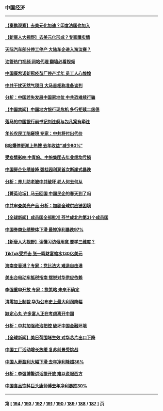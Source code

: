 ### 中国经济
---
#### [【秦鹏观察】去美元化加速？印度法国也加入](../../pages/ncid283/n13964723.md?04041245) 
#### [【新唐人大视野】去美元化形成？专家曝实情](../../pages/ncid283/n13964577.md?04041245) 
#### [天际汽车部分停工停产 大陆车企进入淘汰赛？](../../pages/ncid283/n13964579.md?04041245) 
#### [油管热门视频 网站代理 翻墙必看视频](http://138.2.39.72:81/youtube.html?epic-marker?04041245)
#### [中国康希诺新冠疫苗厂停产半年 员工人心惶惶](../../pages/ncid283/n13964540.md?04041245) 
#### [中共干扰天然气项目 大马首相称准备谈判](../../pages/ncid283/n13964492.md?04041245) 
#### [分析：中国若失发展中国家地位 中共恐难续行骗](../../pages/ncid283/n13963258.md?04041245) 
#### [【中国禁闻】中国地方银行现危机 多行拒赎二级债](../../pages/ncid283/n13964333.md?04041245) 
#### [落马的中国银行前书记刘连舸与包凡案有牵连](../../pages/ncid283/n13964342.md?04041245) 
#### [年长农民工陷窘境 专家：中共将付出代价](../../pages/ncid283/n13964000.md?04041245) 
#### [B站爆停更潮上热搜 去年收益“减少80%”](../../pages/ncid283/n13963757.md?04041245) 
#### [受疫情影响 中青旅、中旅集团去年业绩均亏损](../../pages/ncid283/n13963436.md?04041245) 
#### [中国房企业绩普降 碧桂园利润首次断崖式暴跌](../../pages/ncid283/n13963401.md?04041245) 
#### [分析：养儿防老被中共破坏 老人何去何从](../../pages/ncid283/n13962933.md?04041245) 
#### [【菁英论坛】马云回国 中国民企的春天到了吗](../../pages/ncid283/n13963374.md?04041245) 
#### [中共审查美光产品 分析：加剧全球供应链困境](../../pages/ncid283/n13963146.md?04041245) 
#### [【全球新闻】成员国全部批准 芬兰成北约第31个成员国](../../pages/ncid283/n13963059.md?04041245) 
#### [中国券商业绩整体下滑 最惨净利暴跌97%](../../pages/ncid283/n13962821.md?04041245) 
#### [【新唐人大视野】读懂习访俄用意 要学三维度？](../../pages/ncid283/n13962789.md?04041245) 
#### [TikTok受抨击 张一鸣财富缩水130亿美元](../../pages/ncid283/n13962772.md?04041245) 
#### [海南变香港？专家：党比法大 难造自由港](../../pages/ncid283/n13962292.md?04041245) 
#### [美出台电动车抵税指南 摆脱对华供应依赖](../../pages/ncid283/n13962673.md?04041245) 
#### [李强重申开放 专家：换策略 未来不确定](../../pages/ncid283/n13961868.md?04041245) 
#### [清零加上制裁 华为公布史上最大利润降幅](../../pages/ncid283/n13962567.md?04041245) 
#### [缺定心丸 许多富人正在考虑离开中国](../../pages/ncid283/n13962259.md?04041245) 
#### [分析：中共加强政治把控 破坏中国金融环境](../../pages/ncid283/n13962430.md?04041245) 
#### [【全球新闻】美日荷围堵生效 对华芯片出口下降](../../pages/ncid283/n13962443.md?04041245) 
#### [中国工厂活动增长放缓 复苏前景受挑战](../../pages/ncid283/n13962376.md?04041245) 
#### [中国人寿盈利大幅下滑 去年净利降超36%](../../pages/ncid283/n13962055.md?04041245) 
#### [分析：李强博鳌讲话提开放 难以说服西方](../../pages/ncid283/n13961994.md?04041245) 
#### [中国食品饮料巨头康师傅去年净利暴跌30%](../../pages/ncid283/n13962025.md?04041245) 

---
#### 第 [ [194](./194.md?04041245) / [193](./193.md?04041245) / [192](./192.md?04041245) / [191](./191.md?04041245) / [190](./190.md?04041245) / [189](./189.md?04041245) / [188](./188.md?04041245) / [187](./187.md?04041245) ] 页

